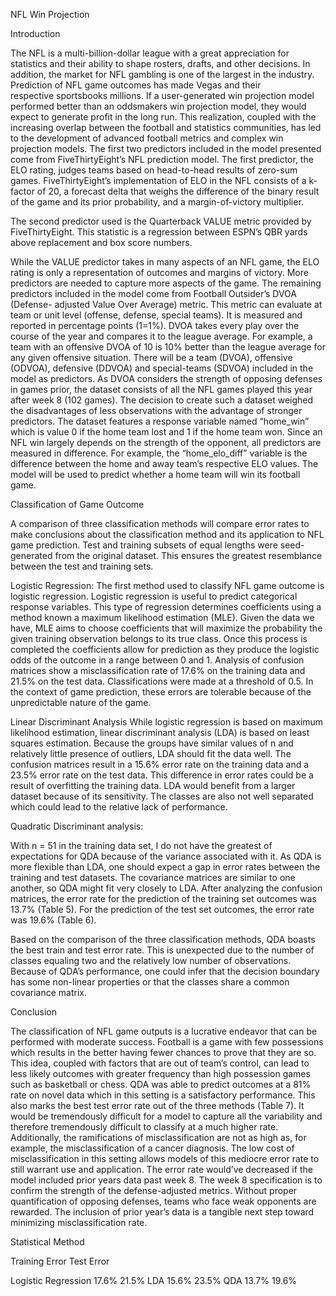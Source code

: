 
NFL Win Projection

Introduction 

The NFL is a multi-billion-dollar league with a great appreciation for statistics and their ability to shape rosters, drafts, and other 
decisions. In addition, the market for NFL gambling is one of the largest in the industry. Prediction of NFL game outcomes has made Vegas and their  
respective sportsbooks millions.  If a user-generated win projection model performed better than an oddsmakers win projection model, they would expect to 
generate profit in the long run. This realization, coupled with the increasing overlap between the football and statistics communities, has led to the 
development of advanced football metrics and complex win projection models. The first two predictors included in the model presented come from 
FiveThirtyEight’s NFL prediction model. The first predictor, the ELO rating, judges teams based on head-to-head results of zero-sum games. 
FiveThirtyEight’s implementation of ELO in the NFL consists of a k-factor of 20, a forecast delta that weighs the difference of the binary result of the 
game and its prior probability, and a margin-of-victory multiplier.


	
The second predictor used is the Quarterback VALUE metric provided by FiveThirtyEight. This statistic is a regression between ESPN’s QBR yards above 
replacement and box score numbers.


While the VALUE predictor takes in many aspects of an NFL game, the ELO rating is only a representation of outcomes and margins of victory. More 
predictors are needed to capture more aspects of the game. The remaining predictors included in the model come from Football Outsider’s DVOA (Defense-
adjusted Value Over Average) metric. This metric can evaluate at team or unit level (offense, defense, special teams). It is measured and reported in 
percentage points (1=1%). DVOA takes every play over the course of the year and compares it to the league average. For example, a team with an offensive 
DVOA of 10 is 10% better than the league average for any given offensive situation. There will be a team (DVOA), offensive (ODVOA), defensive (DDVOA) and 
special-teams (SDVOA) included in the model as predictors. As DVOA considers the strength of opposing defenses in games prior, the dataset consists of 
all the NFL games played this year after week 8 (102 games). The decision to create such a dataset weighed the disadvantages of less observations with 
the advantage of stronger predictors. The dataset features a response variable named “home_win” which is value 0 if the home team lost and 1 if the home 
team won. Since an NFL win largely depends on the strength of the opponent, all predictors are measured in difference. For example, the “home_elo_diff” 
variable is the difference between the home and away team’s respective ELO values. The model will be used to predict whether a home team will win its 
football game. 


Classification of Game Outcome 
	
A comparison of three classification methods will compare error rates to make conclusions about the classification method and its application to NFL game 
prediction. Test and training subsets of equal lengths were seed-generated from the original dataset. This ensures the greatest resemblance between the 
test and training sets.

Logistic Regression:
The first method used to classify NFL game outcome is logistic regression. Logistic regression is useful to predict categorical response variables. This 
type of regression determines coefficients using a method known a maximum likelihood estimation (MLE). Given the data we have, MLE aims to choose 
coefficients that will maximize the probability the given training observation belongs to its true class. Once this process is completed the coefficients 
allow for prediction as they produce the logistic odds of the outcome in a range between 0 and 1. Analysis of confusion matrices show a misclassification 
rate of 17.6% on the training data and 21.5% on the test data. Classifications were made at a threshold of 0.5. In the context of game prediction, these 
errors are tolerable because of the unpredictable nature of the game.                        


Linear Discriminant Analysis
While logistic regression is based on maximum likelihood estimation, linear discriminant analysis (LDA) is based on least squares estimation. Because the 
groups have similar values of n and relatively little presence of outliers, LDA should fit the data well. The confusion matrices result in a 15.6% error 
rate on the training data and a 23.5% error rate on the test data. This difference in error rates could be a result of overfitting the training data. LDA 
would benefit from a larger dataset because of its sensitivity. The classes are also not well separated which could lead to the relative lack of 
performance. 


Quadratic Discriminant analysis:

With n = 51 in the training data set, I do not have the greatest of expectations for QDA because of the variance associated with it. As QDA is 
more flexible than LDA, one should expect a gap in error rates between the training and test datasets. The covariance matrices are similar to one 
another, so QDA might fit very closely to LDA. 
After analyzing the confusion matrices, the error rate for the prediction of the training set outcomes was 13.7% (Table 5). For the prediction of the 
test set outcomes, the error rate was 19.6% (Table 6). 

Based on the comparison of the three classification methods, QDA boasts the best train and test error rate. This is unexpected due to the number of 
classes equaling two and the relatively low number of observations. Because of QDA’s performance, one could infer that the decision boundary has some 
non-linear properties or that the classes share a common covariance matrix. 

Conclusion 

The classification of NFL game outputs is a lucrative endeavor that can be performed with moderate success. Football is a game with few possessions which 
results in the better having fewer chances to prove that they are so. This idea, coupled with factors that are out of team’s control, can lead to less 
likely outcomes with greater frequency than high possession games such as basketball or chess. QDA was able to predict outcomes at a 81% rate on novel 
data which in this setting is a satisfactory performance. This also marks the best test error rate out of the three methods (Table 7). It would be 
tremendously difficult for a model to capture all the variability and therefore tremendously difficult to classify at a much higher rate. Additionally, 
the ramifications of misclassification are not as high as, for example, the misclassification of a cancer diagnosis. The low cost of misclassification in 
this setting allows models of this mediocre error rate to still warrant use and application. The error rate would’ve decreased if the model included 
prior years data past week 8. The week 8 specification is to confirm the strength of the defense-adjusted metrics. Without proper quantification of 
opposing defenses, teams who face weak opponents are rewarded. The inclusion of prior year’s data is a tangible next step toward minimizing 
misclassification rate. 

Statistical Method

Training Error Test Error 

Logistic Regression 
17.6%  21.5%
LDA
15.6%  23.5%
QDA
13.7%  19.6%

